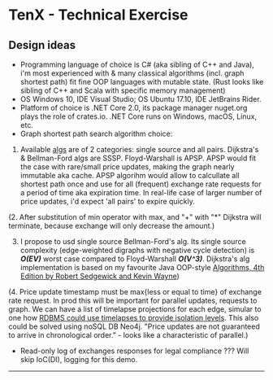 # TenX - Technical Exercise

## Design ideas

+ Programming language of choice is C# (aka sibling of C++ and Java), i'm most experienced with & many classical algorithms (incl. graph shortest path) fit fine OOP languages with mutable state. (Rust looks like sibling of C++ and Scala with specific memory management)
+ OS Windows 10, IDE Visual Studio; OS Ubuntu 17.10, IDE JetBrains Rider.
+ Platform of choice is .NET Core 2.0, its package manager nuget.org plays the role of crates.io. .NET Core runs on Windows, macOS, Linux, etc.
+ Graph shortest path search algorithm choice:  

1. Available [algs](https://cs.stackexchange.com/questions/2942/am-i-right-about-the-differences-between-floyd-warshall-dijkstra-and-bellman-fo) are of 2 categories: single source and all pairs. Dijkstra's & Bellman-Ford algs are SSSP. Floyd-Warshall is APSP. APSP would fit the case with rare/small price updates, making the graph nearly immutable aka cache. APSP algorihm would allow to calcullate all shortest path once and use for all (frequent) exchange rate requests for a period of time aka expiration time. In real-life case of larger number of price updates, i'd expect 'all pairs' to expire quickly.

(2. After substitution of min operator with max, and "+" with "*" Dijkstra will terminate, because exchange will only decrease the amount.)

3. I propose to usd single source Bellman-Ford's alg. Its single source complexity (edge-weighted digraphs with negative cycle detection) is ***O(EV)*** worst case compared to Floyd-Warshall ***O(V^3)***.
Dijkstra's alg implementation is based on my favourite Java OOP-style [Algorithms, 4th Edition by Robert Sedgewick and Kevin Wayne](https://algs4.cs.princeton.edu/44sp/))

(4.  Price update timestamp must be max{less or equal to time} of exchange rate request. In prod this will be important for parallel updates, requests to graph. We can have a list of timelapse projections for each edge, simular to one how [RDBMS could use timelapses to provide isolation levels](https://en.wikipedia.org/wiki/Timestamp-based_concurrency_control). This also could be solved using noSQL DB Neo4j. "Price updates are not guaranteed to arrive in chronological order." - looks like a characteristic of parallel.)

+ Read-only log of exchanges responses for legal compliance ??? Will skip IoC(DI), logging for this demo.

---

